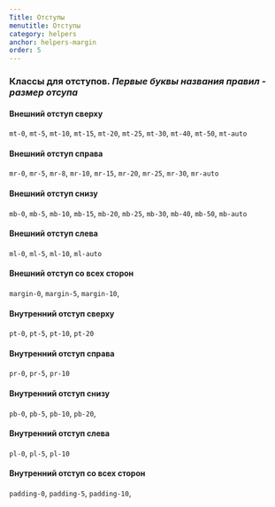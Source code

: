 ```yaml
---
Title: Отступы
menutitle: Отступы
category: helpers
anchor: helpers-margin
order: 5
---
```


### Классы для отступов. _Первые буквы названия правил - размер отсупа_

#### Внешний отступ сверху

`mt-0`, `mt-5`, `mt-10`, `mt-15`, `mt-20`, `mt-25`, `mt-30`, `mt-40`, `mt-50`, `mt-auto`

#### Внешний отступ справа

`mr-0`, `mr-5`, `mr-8`, `mr-10`, `mr-15`, `mr-20`, `mr-25`, `mr-30`, `mr-auto`

#### Внешний отступ снизу

`mb-0`, `mb-5`, `mb-10`, `mb-15`, `mb-20`, `mb-25`, `mb-30`, `mb-40`, `mb-50`, `mb-auto`

#### Внешний отступ слева

`ml-0`, `ml-5`, `ml-10`, `ml-auto`

#### Внешний отступ со всех сторон

`margin-0`, `margin-5`, `margin-10`,

#### Внутренний отступ сверху

`pt-0`, `pt-5`, `pt-10`, `pt-20`

#### Внутренний отступ справа

`pr-0`, `pr-5`, `pr-10`

#### Внутренний отступ снизу

`pb-0`, `pb-5`, `pb-10`, `pb-20`,

#### Внутренний отступ слева

`pl-0`, `pl-5`, `pl-10`

#### Внутренний отступ со всех сторон

`padding-0`, `padding-5`, `padding-10`,